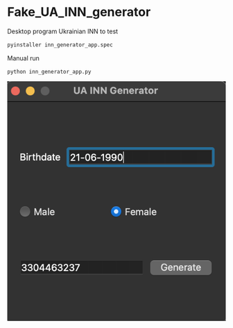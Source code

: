 # Fake_UA_INN_generator


Desktop program Ukrainian INN to test

```bash
pyinstaller inn_generator_app.spec
```

Manual run
```bash
python inn_generator_app.py
```

![example](https://github.com/lozik4/Fake_UA_INN_generator/blob/main/image_exmple/inn_generator_example.png) <br>